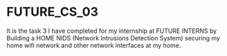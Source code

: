 # FUTURE_CS_03
It is the task 3 I have completed for my internship at FUTURE INTERNS by Building a HOME NIDS (Network Intrusions Detection System) securing my home wifi network and other network interfaces at my home.

